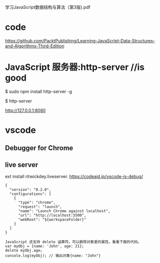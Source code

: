学习JavaScript数据结构与算法（第3版).pdf

# code
https://github.com/PacktPublishing/Learning-JavaScript-Data-Structures-and-Algorithms-Third-Edition

# JavaScript 服务器:http-server  //is good
$ sudo npm install http-server -g

$ http-server

http://127.0.0.1:8080

# vscode 
## Debugger for Chrome

## live server
ext install ritwickdey.liveserver.
https://codeaid.jp/vscode-js-debug/
```
{
  "version": "0.2.0",
  "configurations": [
    {
      "type": "chrome",
      "request": "launch",
      "name": "Launch Chrome against localhost",
      "url": "http://localhost:5500",
      "webRoot": "${workspaceFolder}"
    }
  ]
}
```

```
JavaScript 还支持 delete 运算符，可以删除对象里的属性。看看下面的代码。
var myObj = {name: 'John', age: 21};
delete myObj.age;
console.log(myObj); // 输出对象{name: "John"}
```
